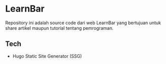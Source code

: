 # LearnBar

Repository ini adalah source code dari web LearnBar yang bertujuan untuk share artikel maupun tutorial tentang pemrograman.

## Tech

- Hugo Static Site Generator (SSG)
